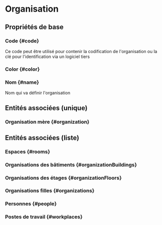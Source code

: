 # Organisation



## Propriétés de base

### Code {#code}
        
Ce code peut être utilisé pour contenir la codification de l'organisation ou la clé pour l'identification via un logiciel tiers
### Color {#color}
        

### Nom {#name}
        
Nom qui va définir l'organisation

## Entités associées (unique)

### Organisation mère {#organization}
        


## Entités associées (liste)

### Espaces {#rooms}
        

### Organisations des bâtiments {#organizationBuildings}
        

### Organisations des étages {#organizationFloors}
        

### Organisations filles {#organizations}
        

### Personnes {#people}
        

### Postes de travail {#workplaces}
        




<!--- THIS FILE IS GENERATED PLEASE DO NOT EDIT IT DIRECTLY --->
